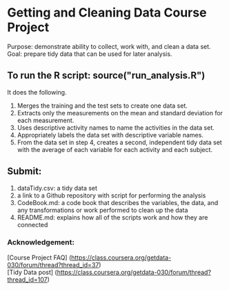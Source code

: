 # Getting and Cleaning Data Course Project
Purpose: demonstrate ability to collect, work with, and clean a data set.  
Goal: prepare tidy data that can be used for later analysis.  

## To run the R script: source("run_analysis.R")  
It does the following.  
1) Merges the training and the test sets to create one data set.  
2) Extracts only the measurements on the mean and standard deviation for each measurement.  
3) Uses descriptive activity names to name the activities in the data set.  
4) Appropriately labels the data set with descriptive variable names.  
5) From the data set in step 4, creates a second, independent tidy data set with the average of each variable for each activity and each subject.  

## Submit:  
1) dataTidy.csv: a tidy data set  
2) a link to a Github repository with script for performing the analysis  
3) CodeBook.md: a code book that describes the variables, the data, and any transformations or work performed to clean up the data  
4) README.md: explains how all of the scripts work and how they are connected  

### Acknowledgement:  
[Course Project FAQ] (https://class.coursera.org/getdata-030/forum/thread?thread_id=37)  
[Tidy Data post] (https://class.coursera.org/getdata-030/forum/thread?thread_id=107)
